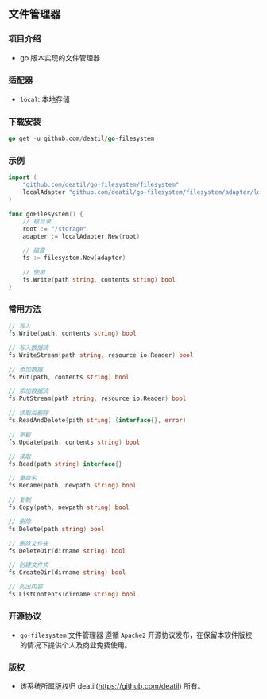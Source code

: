 ## 文件管理器


### 项目介绍

*  go 版本实现的文件管理器


### 适配器

*  `local`: 本地存储


### 下载安装

~~~go
go get -u github.com/deatil/go-filesystem
~~~


### 示例

~~~go
import (
    "github.com/deatil/go-filesystem/filesystem"
    localAdapter "github.com/deatil/go-filesystem/filesystem/adapter/local"
)

func goFilesystem() {
    // 根目录
    root := "/storage"
    adapter := localAdapter.New(root)

    // 磁盘
    fs := filesystem.New(adapter)

    // 使用
    fs.Write(path string, contents string) bool
}
~~~


### 常用方法

~~~go
// 写入
fs.Write(path, contents string) bool

// 写入数据流
fs.WriteStream(path string, resource io.Reader) bool

// 添加数据
fs.Put(path, contents string) bool

// 添加数据流
fs.PutStream(path string, resource io.Reader) bool

// 读取后删除
fs.ReadAndDelete(path string) (interface{}, error)

// 更新
fs.Update(path, contents string) bool

// 读取
fs.Read(path string) interface{}

// 重命名
fs.Rename(path, newpath string) bool

// 复制
fs.Copy(path, newpath string) bool

// 删除
fs.Delete(path string) bool

// 删除文件夹
fs.DeleteDir(dirname string) bool

// 创建文件夹
fs.CreateDir(dirname string) bool

// 列出内容
fs.ListContents(dirname string) bool
~~~


### 开源协议

*  `go-filesystem` 文件管理器 遵循 `Apache2` 开源协议发布，在保留本软件版权的情况下提供个人及商业免费使用。


### 版权

*  该系统所属版权归 deatil(https://github.com/deatil) 所有。
